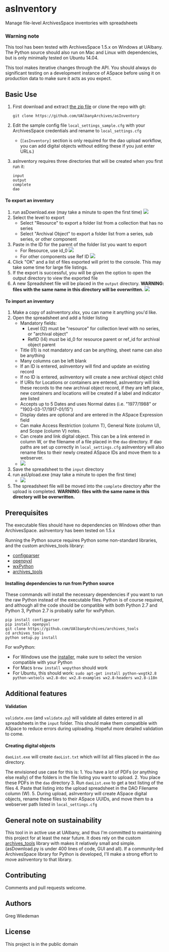 # asInventory
Manage file-level ArchivesSpace inventories with spreadsheets

### Warning note

This tool has been tested with ArchivesSpace 1.5.x on Windows at UAlbany. The Python source should also run on Mac and Linux with dependencies, but is only minimally tested on Ubuntu 14.04.

This tool makes iterative changes through the API. You should always do significant testing on a development instance of ASpace before using it on production data to make sure it acts as you expect.

## Basic Use

1. First download and extract [the zip file](https://github.com/UAlbanyArchives/archives_tools/archive/master.zip) or clone the repo with git:

	```
	git clone https://github.com/UAlbanyArchives/asInventory
	```

2. Edit the sample config file `local_settings_sample.cfg` with your ArchivesSpace credentials and rename to `local_settings.cfg` 
	* (`[asInventory]` section is only required for the dao upload workflow, you can add digital objects without editing these if you just enter URLs.)
3. asInventory requires three directories that will be created when you first run it:
	```
	input
	output
	complete
	dao
	```

#### To export an inventory

1. run asDownload.exe (may take a minute to open the first time)
	![](screenshots/screenshot1.png)
2. Select the level to export
	* Select "Resource" to export a folder list from a collection that has no series
	* Select "Archival Object" to export a folder list from a series, sub series, or other component
3. Paste in the ID for the parent of the folder list you want to export
	* For Resource, use id_0
	![](screenshots/screenshot2.png)
	* For other components use Ref ID
	![](screenshots/screenshot3.png)
4. Click "OK" and a list of files exported will print to the console. This may take some time for large file listings.
5. If the export is successful, you will be given the option to open the output directory to view the exported file
6. A new Spreadsheet file will be placed in the `output` directory. **WARNING: files with the same name in this directory will be overwritten.**
	![](screenshots/screenshot4.png)

#### To import an inventory

1. Make a copy of asInventory.xlsx, you can name it anything you'd like.
2. Open the spreadsheet and add a folder listing
	* Mandatory fields:
		* Level (I2) must be "resource" for collection level with no series, or "archival object"
		* RefID (I4) must be id_0 for resource parent or ref_id for archival object parent
	* Title (I1) is not mandatory and can be anything, sheet name can also be anything
	* Many columns can be left blank
	* If an ID is entered, asInventory will find and update an existing record
	* If no ID is entered, asInventory will create a new archival object child
	* If URIs for Locations or containers are entered, asInventory will link these records to the new archival object record, if they are left place, new containers and locations will be created if a label and indicator are listed
	* Accepts up to 5 Dates and uses Normal dates (i.e. "1977/1988" or "1903-03-17/1917-01/15")
	* Display dates are optional and are entered in the ASpace Expression field
	* Can make Access Restriction (column T), General Note (column U), and Scope (column V) notes.
	* Can create and link digital object. This can be a link entered in column W, or the filename of a file placed in the `dao` directory. If dao paths are set up correctly in `local_settings.cfg` asInventory will also rename files to their newly created ASpace IDs and move them to a webserver.
	* ![](screenshots/screenshot5.png)
3. Save the spreadsheet to the `input` directory
4. run asUpload.exe (may take a minute to open the first time)
	* ![](screenshots/screenshot5.png)
5. The spreadsheet file will be moved into the `complete` directory after the upload is completed. **WARNING: files with the same name in this directory will be overwritten.**

## Prerequisites

The executable files should have no dependencies on Windows other than ArchivesSpace. asInventory has been tested on 1.5.x 

Running the Python source requires Python some non-standard libraries, and the custom archives_tools library:

* [configparser](https://docs.python.org/3/library/configparser.html)
* [openpyxl](https://openpyxl.readthedocs.io/en/default/)
* [wxPython](https://wxpython.org/)
* [archives_tools](https://github.com/UAlbanyArchives/archives_tools)


#### Installing dependencies to run from Python source

These commands will install the necessary dependencies if you want to run the raw Python instead of the executable files. Python is of course required, and although all the code should be compatible with both Python 2.7 and Python 3, Python 2.7 is probably safer for wxPython.

```
pip install configparser
pip install openpyxl
git clone https://github.com/UAlbanyArchives/archives_tools
cd archives_tools
python setup.py install
```
For wxPython:
	
* For Windows use the [installer](http://www.wxpython.org/download.php), make sure to select the version compatible with your Python
* For Macs `brew install wxpython` should work
* For Ubuntu, this should work: `sudo apt-get install python-wxgtk2.8 python-wxtools wx2.8-doc wx2.8-examples wx2.8-headers wx2.8-i18n`

## Additional features

#### Validation

`validate.exe` (and `validate.py`) will validate all dates entered in all spreadsheets in the `input` folder. This should make them compatible with ASpace to reduce errors during uploading. Hopeful more detailed validation to come.

#### Creating digital objects

`daoList.exe` will create `daoList.txt` which will list all files placed in the `dao` directory.

The envisioned use case for this is:
	1. You have a lot of PDFs (or anything else really) of the folders in the file listing you want to upload.
	2. You place these PDFs in the `dao` directory
	3. Run `daoList.exe` to get a text listing of the files
	4. Paste that listing into the upload spreadsheet in the DAO Filename column (W).
	5. During upload, asInventory will create ASpace digital objects, rename these files to their ASpace UUIDs, and move them to a webserver path listed in `local_settings.cfg`

## General note on sustainability

This tool in in active use at UAlbany, and thus I'm committed to maintaining this project for at least the near future. It does rely on the custom [archives_tools](https://github.com/UAlbanyArchives/archives_tools) library with makes it relatively small and simple. (asDownload.py is under 400 lines of code, GUI and all). If a community-led ArchivesSpace library for Python is developed, I'll make a strong effort to move asInventory to that library.


## Contributing

Comments and pull requests welcome.

## Authors

Greg Wiedeman

## License

This project is in the public domain